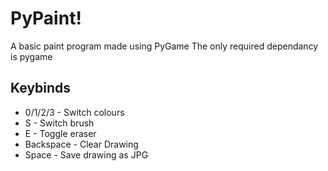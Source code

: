 # PyPaint!

A basic paint program made using PyGame
The only required dependancy is pygame

## Keybinds

- 0/1/2/3 - Switch colours
- S - Switch brush
- E - Toggle eraser
- Backspace - Clear Drawing
- Space - Save drawing as JPG

